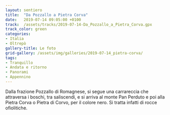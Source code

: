 ```yaml
---
layout: sentiero
title:  "Da Pozzallo a Pietra Corva"
date:   2019-07-14 09:05:00 +0100
track:  /assets/tracks/2019-07-14-Da_Pozzallo_a_Pietra_Corva.gpx
track_color: green
categories:
- Italia
- Oltrepò
gallery-title: Le foto
grid-gallery: /assets/img/galleries/2019-07-14_pietra-corva/
tags:
- Tranquillo
- Andata e ritorno
- Panorami
- Appennino
---
```


Dalla frazione Pozzallo di Romagnese, si segue una carrareccia che attraversa i boschi, tra saliscendi, e si arriva al monte Pan Perduto e poi alla Pietra Corva o Pietra di Corvo, per il colore nero. Si tratta infatti di rocce ofiolitiche.
